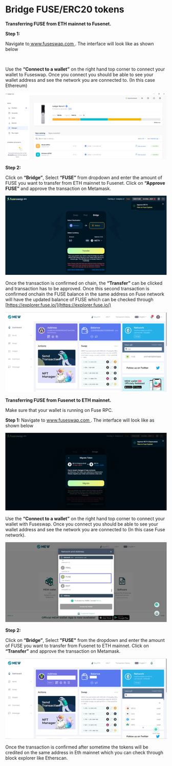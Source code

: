 # Bridge FUSE/ERC20 tokens

**Transferring FUSE from ETH mainnet to Fusenet.**

**Step 1:**

Navigate to[ www.fuseswap.com ](https://fuseswap.com/). The interface will look like as shown below

![](../.gitbook/assets/0%20%286%29.png)

Use the **“Connect to a wallet”** on the right hand top corner to connect your wallet to Fuseswap. Once you connect you should be able to see your wallet address and see the network you are connected to. \(In this case Ethereum\)

![](../.gitbook/assets/1%20%289%29.png)

**Step 2:**

Click on **“Bridge”**, Select **“FUSE”** from dropdown and enter the amount of FUSE you want to transfer from ETH mainnet to Fusenet. Click on **“Approve FUSE”** and approve the transaction on Metamask.

![](../.gitbook/assets/2%20%289%29.png)

Once the transaction is confirmed on chain, the **“Transfer”** can be clicked and transaction has to be approved. Once this second transaction is confirmed onchain the FUSE balance in the same address on Fuse network will have the updated balance of FUSE which can be checked through [https://explorer.fuse.io/](https://explorer.fuse.io/) 

![](../.gitbook/assets/3%20%288%29.png)

**Transferring FUSE from Fusenet to ETH mainnet.**

Make sure that your wallet is running on Fuse RPC.

**Step 1:** Navigate to [www.fuseswap.com ](https://fuseswap.com/). The interface will look like as shown below

![](../.gitbook/assets/4%20%289%29.png)

Use the **“Connect to a wallet”** on the right hand top corner to connect your wallet with Fuseswap. Once you connect you should be able to see your wallet address and see the network you are connected to \(In this case Fuse network\).

![](../.gitbook/assets/5%20%286%29.png)

**Step 2:**

Click on **“Bridge”**, Select **"FUSE"** from the dropdown and enter the amount of FUSE you want to transfer from Fusenet to ETH mainnet. Click on **“Transfer”** and approve the transaction on Metamask.

![](../.gitbook/assets/6%20%287%29.png)

Once the transaction is confirmed after sometime the tokens will be credited on the same address in Eth mainnet which you can check through block explorer like Etherscan.

